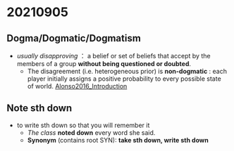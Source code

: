 # 20210905


## Dogma/Dogmatic/Dogmatism 
- *usually disapproving* ： a belief or set of beliefs that accept by the members of a group **without being questioned or doubted**.
  - The disagreement (i.e. heterogeneous prior) is **non-dogmatic** : each player initially assigns a positive probability to every possible state of world.  [Alonso2016_Introduction]([D:/Michael/desktop/Notes/Information_design/reference/alonso2016a.pdf](https://github.com/MichaelEcon/Notes/blob/master/Information_design/reference/alonso2016a.pdf))
  
## Note sth down
- to write sth down so that you will remember it
  - *The class* **noted down** every word she said.
  - **Synonym** (contains root SYN): **take sth down, write sth down**
